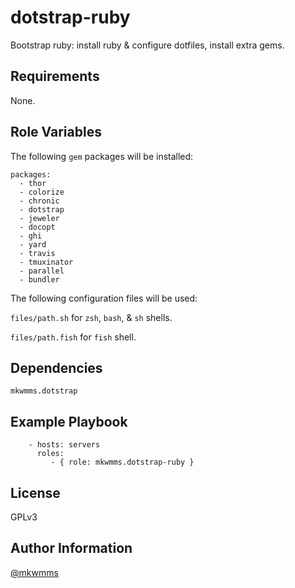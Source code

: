 dotstrap-ruby
=========

Bootstrap ruby: install ruby & configure dotfiles, install extra gems.

Requirements
------------

None.

Role Variables
--------------

The following `gem` packages will be installed:

```
packages: 
  - thor
  - colorize
  - chronic
  - dotstrap
  - jeweler
  - docopt
  - ghi
  - yard
  - travis
  - tmuxinator
  - parallel
  - bundler
```

The following configuration files will be used:

`files/path.sh` for `zsh`, `bash`, & `sh` shells.

`files/path.fish` for `fish` shell.

Dependencies
------------

```
mkwmms.dotstrap
```

Example Playbook
----------------

```
    - hosts: servers
      roles:
         - { role: mkwmms.dotstrap-ruby }
```

License
-------

GPLv3

Author Information
------------------

[@mkwmms]

[@mkwmms]: https://github.com/mkwmms
